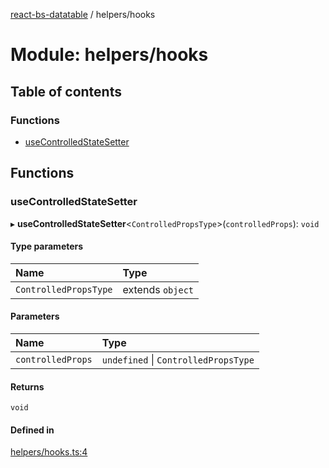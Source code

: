 [react-bs-datatable](../README.md) / helpers/hooks

# Module: helpers/hooks

## Table of contents

### Functions

- [useControlledStateSetter](helpers_hooks.md#usecontrolledstatesetter)

## Functions

### useControlledStateSetter

▸ **useControlledStateSetter**<`ControlledPropsType`\>(`controlledProps`): `void`

#### Type parameters

| Name | Type |
| :------ | :------ |
| `ControlledPropsType` | extends `object` |

#### Parameters

| Name | Type |
| :------ | :------ |
| `controlledProps` | `undefined` \| `ControlledPropsType` |

#### Returns

`void`

#### Defined in

[helpers/hooks.ts:4](https://github.com/imballinst/react-bs-datatable/blob/a980185/src/helpers/hooks.ts#L4)
